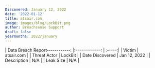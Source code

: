 ```yaml
---
Discovered: January 12, 2022
date: '2022-01-12'
title: atsair.com
image: images/blog/LockBit.png
author: Breachsense Support
draft: false
yearmonths: 2022/january
---
```


| Data Breach Report------------:   |:-------------:    | :-----:|
| Victim    | atsair.com      | 
| Threat Actor    | LockBit      | 
| Date Discovered    | Jan 12, 2022      | 
| Description    | N/A      | 
| Leak Size    | N/A      | 

